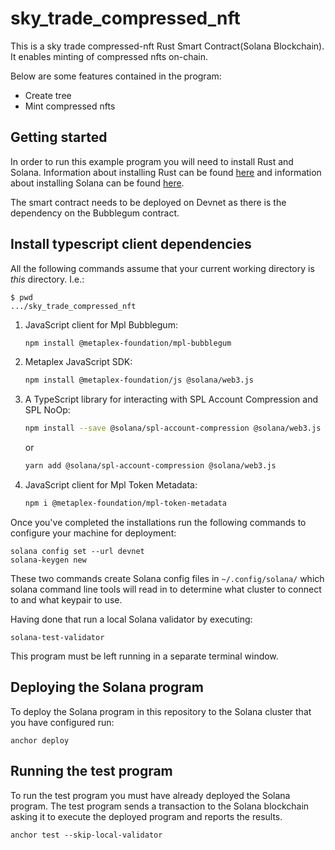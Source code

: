 # sky_trade_compressed_nft

This is a sky trade compressed-nft Rust Smart Contract(Solana Blockchain).
It enables minting of compressed nfts on-chain.

Below are some features contained in the program:

- Create tree
- Mint compressed nfts

## Getting started

In order to run this example program you will need to install Rust and
Solana. Information about installing Rust can be found
[here](https://rustup.rs/) and information about installing Solana can
be found [here](https://docs.solana.com/cli/install-solana-cli-tools).

The smart contract needs to be deployed on Devnet as there is the dependency on the Bubblegum contract.

## Install typescript client dependencies

All the following commands assume that your current working directory is _this_ directory. I.e.:

```console
$ pwd
.../sky_trade_compressed_nft
```

1. JavaScript client for Mpl Bubblegum:

   ```sh
   npm install @metaplex-foundation/mpl-bubblegum
   ```

1. Metaplex JavaScript SDK:

   ```sh
   npm install @metaplex-foundation/js @solana/web3.js
   ```
   
1. A TypeScript library for interacting with SPL Account Compression and SPL NoOp:

   ```sh
   npm install --save @solana/spl-account-compression @solana/web3.js
   ```
   
   or
   
   ```sh
   yarn add @solana/spl-account-compression @solana/web3.js
   ```
   
1. JavaScript client for Mpl Token Metadata:

   ```sh
   npm i @metaplex-foundation/mpl-token-metadata
   ```
   
Once you've completed the installations run the following
commands to configure your machine for deployment:

```
solana config set --url devnet
solana-keygen new
```

These two commands create Solana config files in `~/.config/solana/`
which solana command line tools will read in to determine what cluster
to connect to and what keypair to use.

Having done that run a local Solana validator by executing:

```
solana-test-validator
```

This program must be left running in a separate terminal window.   

## Deploying the Solana program

To deploy the Solana program in this repository to the Solana cluster
that you have configured run:

```
anchor deploy
```

## Running the test program

To run the test program you must have already deployed the Solana
program. The test program sends a transaction to the Solana
blockchain asking it to execute the deployed program and reports the
results.

```
anchor test --skip-local-validator
```
